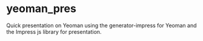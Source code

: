 # yeoman_pres

Quick presentation on Yeoman using the generator-impress for Yeoman and the Impress js library for presentation.
